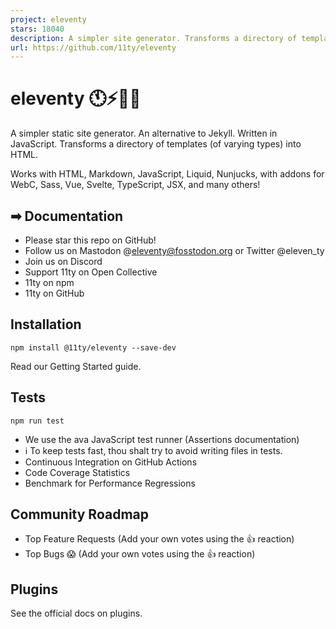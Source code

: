 ```yaml
---
project: eleventy
stars: 18040
description: A simpler site generator. Transforms a directory of templates (of varying types) into HTML.
url: https://github.com/11ty/eleventy
---
```


eleventy 🕚⚡️🎈🐀
=================

A simpler static site generator. An alternative to Jekyll. Written in JavaScript. Transforms a directory of templates (of varying types) into HTML.

Works with HTML, Markdown, JavaScript, Liquid, Nunjucks, with addons for WebC, Sass, Vue, Svelte, TypeScript, JSX, and many others!

➡ Documentation
---------------

-   Please star this repo on GitHub!
-   Follow us on Mastodon @eleventy@fosstodon.org or Twitter @eleven\_ty
-   Join us on Discord
-   Support 11ty on Open Collective
-   11ty on npm
-   11ty on GitHub

Installation
------------

```
npm install @11ty/eleventy --save-dev
```

Read our Getting Started guide.

Tests
-----

```
npm run test
```

-   We use the ava JavaScript test runner (Assertions documentation)
-   ℹ️ To keep tests fast, thou shalt try to avoid writing files in tests.
-   Continuous Integration on GitHub Actions
-   Code Coverage Statistics
-   Benchmark for Performance Regressions

Community Roadmap
-----------------

-   Top Feature Requests (Add your own votes using the 👍 reaction)
-   Top Bugs 😱 (Add your own votes using the 👍 reaction)

Plugins
-------

See the official docs on plugins.

